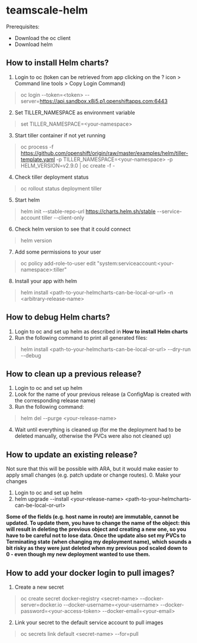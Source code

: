 # teamscale-helm

Prerequisites:
- Download the oc client
- Download helm

## How to install Helm charts?
1. Login to oc (token can be retrieved from app clicking on the ? icon > Command line tools > Copy Login Command)
> oc login --token=&lt;token&gt; --server=https://api.sandbox.x8i5.p1.openshiftapps.com:6443
2. Set TILLER_NAMESPACE as environment variable
> set TILLER_NAMESPACE=&lt;your-namespace&gt;
3. Start tiller container if not yet running
> oc process -f https://github.com/openshift/origin/raw/master/examples/helm/tiller-template.yaml -p TILLER_NAMESPACE=&lt;your-namespace&gt; -p HELM_VERSION=v2.9.0 | oc create -f -
4. Check tiller deployment status
> oc rollout status deployment tiller
5. Start helm
> helm init --stable-repo-url https://charts.helm.sh/stable --service-account tiller --client-only
6. Check helm version to see that it could connect
> helm version
7. Add some permissions to your user
> oc policy add-role-to-user edit "system:serviceaccount:&lt;your-namespace&gt;:tiller"
8. Install your app with helm
> helm install &lt;path-to-your-helmcharts-can-be-local-or-url&gt; -n &lt;arbitrary-release-name&gt;


## How to debug Helm charts?
1. Login to oc and set up helm as described in **How to install Helm charts**
2. Run the following command to print all generated files:
> helm install &lt;path-to-your-helmcharts-can-be-local-or-url&gt; --dry-run --debug


## How to clean up a previous release?
1. Login to oc and set up helm
2. Look for the name of your previous release (a ConfigMap is created with the corresponding release name)
3. Run the following command:
> helm del --purge &lt;your-release-name&gt;
4. Wait until everything is cleaned up (for me the deployment had to be deleted manually, otherwise the PVCs were also not cleaned up)

## How to update an existing release?
Not sure that this will be possible with ARA, but it would make easier to apply small changes (e.g. patch update or change routes).
0. Make your changes
1. Login to oc and set up helm
2. helm upgrade --install &lt;your-release-name&gt; &lt;path-to-your-helmcharts-can-be-local-or-url&gt;

**Some of the fields (e.g. host name in route) are immutable, cannot be updated. To update them, you have to change the name of the object: this will result in deleting the previous object and creating a new one, so you have to be careful not to lose data. Once the update also set my PVCs to Terminating state (when changing my deployment name), which sounds a bit risky as they were just deleted when my previous pod scaled down to 0 - even though my new deployment wanted to use them.**

## How to add your docker login to pull images?
1. Create a new secret
> oc create secret docker-registry &lt;secret-name&gt; --docker-server=docker.io --docker-username=&lt;your-username&gt; --docker-password=&lt;your-access-token&gt; --docker-email=&lt;your-email&gt;
2. Link your secret to the default service account to pull images
> oc secrets link default &lt;secret-name&gt; --for=pull